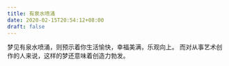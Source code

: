 ```yaml
---
title: 有泉水喷涌
date: 2020-02-15T20:54:12+08:00
draft: false
---
```


梦见有泉水喷涌，则预示着你生活愉快，幸福美满，乐观向上。
而对从事艺术创作的人来说，这样的梦还意味着创造力勃发。
